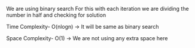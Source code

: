 We are using binary search 
For this with each iteration we are dividing the number in half and checking for solution

Time Complexity- 
    O(nlogn) -> It will be same as binary search

Space Complexity-
    O(1) -> We are not using any extra space here